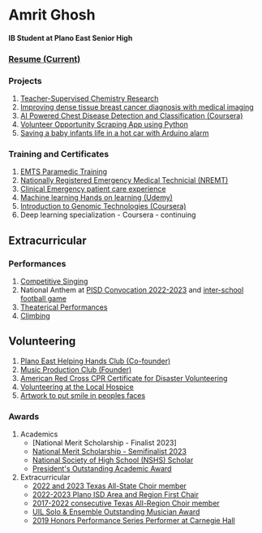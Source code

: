 # Amrit Ghosh 
#### IB Student at Plano East Senior High
### [Resume (Current)](https://docs.google.com/document/d/1VT8rC4aqFWtIULC7IGAugrSD9ABvgPHYTgmU08cPb3Q/edit)
### Projects
1. [Teacher-Supervised Chemistry Research](https://github.com/amritg9/Portfolio/tree/main/Projects)
2. [Improving dense tissue breast cancer diagnosis with medical imaging](https://github.com/amritg9/Portfolio/blob/main/Projects/Readme.md)
3. [AI Powered Chest Disease Detection and Classification (Coursera)](https://github.com/amritg9/Portfolio/blob/main/Training/CourseraAIPoweredChestDisease.pdf)
4. [Volunteer Opportunity Scraping App using Python](https://github.com/amritg9/Portfolio/tree/main/Projects)
5. [Saving a baby infants life in a hot car with Arduino alarm](https://github.com/amritg9/Portfolio/tree/main/Projects)
### Training and Certificates
1. [EMTS Paramedic Training](https://drive.google.com/file/d/1XFtRc2rKJMA7DTGFJxWvv96wJe87Df6j/view?usp=share_link)
2. [Nationally Registered Emergency Medical Technicial (NREMT)](https://drive.google.com/file/d/1OPGnwMYN4Jd6ps8HiPgtA5rJ9QzFPD9f/view?usp=share_link)
3. [Clinical Emergency patient care experience](https://drive.google.com/file/d/1dbZ-xxkyDb1x5Q44XxRNaeH_ACIBiwAK/view?usp=share_link)
4. [Machine learning Hands on learning (Udemy)](https://github.com/amritg9/Portfolio/blob/main/Training/udemyMachineLearning.pdf)
5. [Introduction to Genomic Technologies (Coursera)](https://github.com/amritg9/Portfolio/blob/main/Training/CourseraGenomicTechnologies.pdf)
6. Deep learning specialization - Coursera - continuing
## Extracurricular
### Performances
1. [Competitive Singing](https://github.com/amritg9/Portfolio/tree/main/Performances)
2. National Anthem at [PISD Convocation 2022-2023](https://vimeo.com/737003485?ref=em-v-share) and [inter-school football game](https://youtu.be/nFfkYaXhgPI)
3. [Theaterical Performances](https://github.com/amritg9/Portfolio/tree/main/Performances)
4. [Climbing](https://github.com/amritg9/Portfolio/blob/main/Performances/Climbing.md)
## Volunteering
1. [Plano East Helping Hands Club (Co-founder)](https://github.com/amritg9/Portfolio/tree/main/Volunteering)
2. [Music Production Club (Founder)](https://github.com/amritg9/Portfolio/tree/main/Volunteering)
3. [American Red Cross CPR Certificate for Disaster Volunteering](https://drive.google.com/file/d/17h2OFe0JQm8_9fEMJm6i6qsTganMsD9g/view?usp=sharing)
4. [Volunteering at the Local Hospice](https://github.com/amritg9/Portfolio/tree/main/Volunteering)
5. [Artwork to put smile in peoples faces](https://github.com/amritg9/Portfolio/tree/main/Volunteering)
### Awards
1. Academics
   * [National Merit Scholarship - Finalist 2023]
   * [National Merit Scholarship - Semifinalist 2023](https://www.kxan.com/news/texas/list-here-are-the-texas-semifinalists-in-the-2023-national-merit-scholarship-program/)
   * [National Society of High School (NSHS) Scholar](https://drive.google.com/file/d/12RROPKQApE38cwdx0wiu_d4xIf3RqnGL/view)
   * [President's Outstanding Academic Award](https://drive.google.com/file/d/16gG3B9gPDE6Zk7gYrsa6CK1OjPLGPK38/view?usp=share_link)
2. Extracurricular
   * [2022 and 2023 Texas All-State Choir member]()
   * [2022-2023 Plano ISD Area and Region First Chair](https://drive.google.com/file/d/1wwvosxgipMvmBGfFDN3whQSUK2UGGVjE/view)
   * [2017-2022 consecutive Texas All-Region Choir member](https://github.com/amritg9/Portfolio/blob/main/Performances/Readme.md)
   * [UIL Solo & Ensemble Outstanding Musician Award](https://drive.google.com/file/d/19HsCnIgO5I55labJhezS4-pqtVChp__l/view)
   * [2019 Honors Performance Series Performer at Carnegie Hall]()
